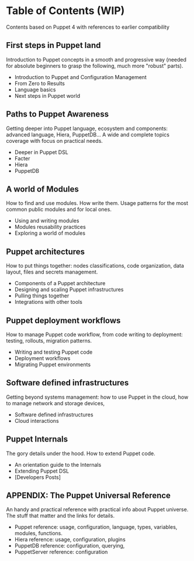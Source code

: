 # Table of Contents (WIP)

Contents based on Puppet 4 with references to earlier compatibility

## First steps in Puppet land
Introduction to Puppet concepts in a smooth and progressive way (needed for absolute beginners to grasp the following, much more "robust" parts).

- Introduction to Puppet and Configuration Management
- From Zero to Results
- Language basics
- Next steps in Puppet world

## Paths to Puppet Awareness
Getting deeper into Puppet language, ecosystem and components: advanced language, Hiera, PuppetDB...
A wide and complete topics coverage with focus on practical needs.

- Deeper in Puppet DSL
- Facter
- Hiera
- PuppetDB

## A world of Modules
How to find and use modules. How write them.
Usage patterns for the most common public modules and for local ones.

- Using and writing modules
- Modules reusability practices
- Exploring a world of modules


## Puppet architectures
How to put things together: nodes classifications, code organization, data layout, files and secrets management.

- Components of a Puppet architecture
- Designing and scaling Puppet infrastructures
- Pulling things together
- Integrations with other tools


## Puppet deployment workflows
How to manage Puppet code workflow, from code writing to deployment: testing, rollouts, migration patterns.

- Writing and testing Puppet code
- Deployment workflows
- Migrating Puppet environments

## Software defined infrastructures
Getting beyond systems management: how to use Puppet in the cloud, how to manage network and storage devices,

- Software defined infrastructures
- Cloud interactions

## Puppet Internals
The gory details under the hood. How to extend Puppet code.

- An orientation guide to the Internals
- Extending Puppet DSL
- [Developers Posts]


## APPENDIX: The Puppet Universal Reference
An handy and practical reference with practical info about Puppet universe. The stuff that matter and the links for details.

- Puppet reference: usage, configuration, language, types, variables, modules, functions.
- Hiera reference: usage, configuration, plugins
- PuppetDB reference: configuration, querying,
- PuppetServer reference: configuration
